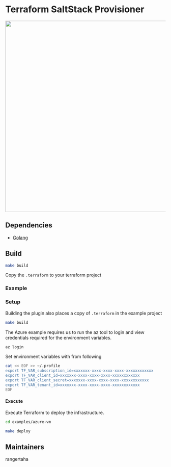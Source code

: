 # Terraform SaltStack Provisioner 


<img src="https://cdn.rawgit.com/hashicorp/terraform-website/master/content/source/assets/images/logo-hashicorp.svg" width="600px">

## Dependencies

* [Golang](https://golang.org)

## Build


```bash
make build
```
 
 
 Copy the `.terraform` to your terraform project 


### Example

### Setup

Building the plugin also places a copy of  `.terraform` in the example project

```bash
make build
```


The Azure example requires us to run the az tool to login and view credentials 
required for the environment variables. 

```bash
az login
```

Set environment variables with from following

```bash
cat << EOF >> ~/.profile
export TF_VAR_subscription_id=xxxxxxx-xxxx-xxxx-xxxx-xxxxxxxxxxxx
export TF_VAR_client_id=xxxxxxx-xxxx-xxxx-xxxx-xxxxxxxxxxxx
export TF_VAR_client_secret=xxxxxxx-xxxx-xxxx-xxxx-xxxxxxxxxxxx
export TF_VAR_tenant_id=xxxxxxx-xxxx-xxxx-xxxx-xxxxxxxxxxxx
EOF
```

#### Execute

Execute Terraform to deploy the infrastructure. 

```bash
cd examples/azure-vm
```

```bash
make deploy 
```

## Maintainers


rangertaha


